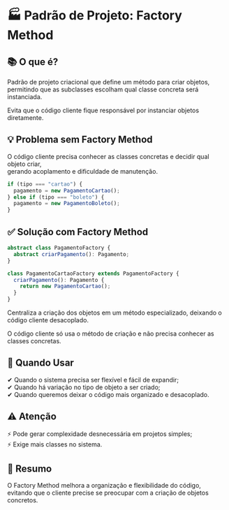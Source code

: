 # 🏭 Padrão de Projeto: Factory Method

## 📚 O que é?

Padrão de projeto criacional que define um método para criar objetos,  
permitindo que as subclasses escolham qual classe concreta será instanciada.

Evita que o código cliente fique responsável por instanciar objetos diretamente.

## 💡 Problema sem Factory Method

O código cliente precisa conhecer as classes concretas e decidir qual objeto criar,  
gerando acoplamento e dificuldade de manutenção.

```typescript
if (tipo === "cartao") {
  pagamento = new PagamentoCartao();
} else if (tipo === "boleto") {
  pagamento = new PagamentoBoleto();
}
```

## ✅ Solução com Factory Method

```typescript
abstract class PagamentoFactory {
  abstract criarPagamento(): Pagamento;
}

class PagamentoCartaoFactory extends PagamentoFactory {
  criarPagamento(): Pagamento {
    return new PagamentoCartao();
  }
}
```

Centraliza a criação dos objetos em um método especializado, deixando o código cliente desacoplado.

O código cliente só usa o método de criação e não precisa conhecer as classes concretas.

## 🎯 Quando Usar

✔ Quando o sistema precisa ser flexível e fácil de expandir;  
✔ Quando há variação no tipo de objeto a ser criado;  
✔ Quando queremos deixar o código mais organizado e desacoplado.

## ⚠️ Atenção

⚡ Pode gerar complexidade desnecessária em projetos simples;  
⚡ Exige mais classes no sistema.

## 🧠 Resumo

O Factory Method melhora a organização e flexibilidade do código,  
evitando que o cliente precise se preocupar com a criação de objetos concretos.
